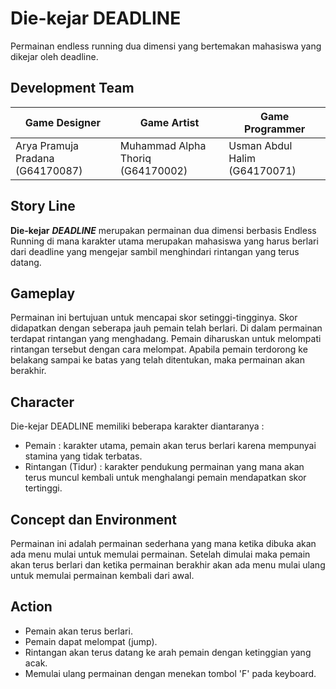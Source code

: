 # Die-kejar DEADLINE
Permainan endless running dua dimensi yang bertemakan mahasiswa yang dikejar oleh deadline.

## Development Team
| Game Designer | Game Artist | Game Programmer |
| ----- | ----- | ----- |
| Arya Pramuja Pradana (G64170087) | Muhammad Alpha Thoriq (G64170002) | Usman Abdul Halim (G64170071) |

## Story Line
**Die-kejar** ***DEADLINE*** merupakan permainan dua dimensi berbasis Endless Running di mana karakter utama merupakan mahasiswa yang harus berlari dari deadline yang mengejar sambil menghindari rintangan yang terus datang.

## Gameplay
Permainan ini bertujuan untuk mencapai skor setinggi-tingginya. Skor didapatkan dengan seberapa jauh pemain telah berlari. Di dalam permainan terdapat rintangan yang menghadang. Pemain diharuskan untuk melompati rintangan tersebut dengan cara melompat. Apabila pemain terdorong ke belakang sampai ke batas yang telah ditentukan, maka permainan akan berakhir.

## Character
Die-kejar DEADLINE memiliki beberapa karakter diantaranya :
- Pemain : karakter utama, pemain akan terus berlari karena mempunyai stamina yang tidak terbatas.
- Rintangan (Tidur) : karakter pendukung permainan yang mana akan terus muncul kembali untuk menghalangi pemain mendapatkan skor tertinggi.

## Concept dan Environment
Permainan ini adalah permainan sederhana yang mana ketika dibuka akan ada menu mulai untuk memulai permainan. Setelah dimulai maka pemain akan terus berlari dan ketika permainan berakhir akan ada menu mulai ulang untuk memulai permainan kembali dari awal.

## Action
- Pemain akan terus berlari.
- Pemain dapat melompat (jump).
- Rintangan akan terus datang ke arah pemain dengan ketinggian yang acak.
- Memulai ulang permainan dengan menekan tombol 'F' pada keyboard.
